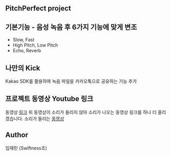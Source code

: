 ## PitchPerfect project

## 기본기능 - 음성 녹음 후 6가지 기능에 맞게 변조
- Slow, Fast
- High Pitch, Low Pitch
- Echo, Reverb

## 나만의 Kick
Kakao SDK를 활용하여 녹음 파일을 카카오톡으로 공유하는 기능 추가

## 프로젝트 동영상 Youtube 링크
동영상 [링크](https://youtu.be/PW6yo8NPYC4)
위 동영상이 소리가 들리지 않아 소리가 나오는 동영상 링크를 하나 더 올리겠습니다.
소리가 들리는 [동영상](https://youtu.be/bvxhSok-kO4)

## Author
임재민 (Swiftness조)

